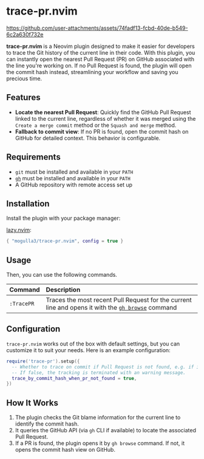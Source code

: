 # trace-pr.nvim

https://github.com/user-attachments/assets/74fadf13-fcbd-40de-b549-6c2a630f732e

**trace-pr.nvim** is a Neovim plugin designed to make it easier for developers to trace the Git history of the current line in their code. With this plugin, you can instantly open the nearest Pull Request (PR) on GitHub associated with the line you're working on. If no Pull Request is found, the plugin will open the commit hash instead, streamlining your workflow and saving you precious time.

## Features

- **Locate the nearest Pull Request**: Quickly find the GitHub Pull Request linked to the current line, regardless of whether it was merged using the `Create a merge commit` method or the `Squash and merge` method.
- **Fallback to commit view**: If no PR is found, open the commit hash on GitHub for detailed context. This behavior is configurable.

## Requirements

- `git` must be installed and available in your `PATH`
- [`gh`](https://github.com/cli/cli#installation) must be installed and available in your `PATH`
- A GitHub repository with remote access set up

## Installation

Install the plugin with your package manager:

[lazy.nvim](https://github.com/folke/lazy.nvim):

```lua
{ "mogulla3/trace-pr.nvim", config = true }
```

## Usage

Then, you can use the following commands.

|Command|Description|
|:--|:--|
|`:TracePR`|Traces the most recent Pull Request for the current line and opens it with the [`gh browse`](https://cli.github.com/manual/gh_browse) command|

## Configuration

`trace-pr.nvim` works out of the box with default settings, but you can customize it to suit your needs. Here is an example configuration:

```lua
require('trace-pr').setup({
  -- Whether to trace on commit if Pull Request is not found, e.g. if it is committed directly.
  -- If false, the tracking is terminated with an warning message.
  trace_by_commit_hash_when_pr_not_found = true,
})
```

## How It Works

1. The plugin checks the Git blame information for the current line to identify the commit hash.
2. It queries the GitHub API (via `gh` CLI if available) to locate the associated Pull Request.
3. If a PR is found, the plugin opens it by `gh browse` command. If not, it opens the commit hash view on GitHub.
